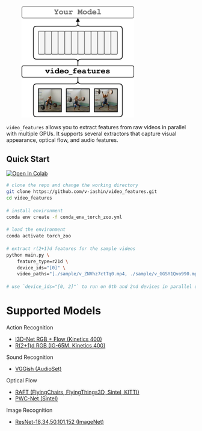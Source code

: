 <figure>
  <img src="_assets/base.png" width="300" />
</figure>

`video_features` allows you to extract features from raw videos in parallel with multiple GPUs.
It supports several extractors that capture visual appearance, optical flow, and audio features.

## Quick Start

[![Open In Colab](https://colab.research.google.com/assets/colab-badge.svg)](https://colab.research.google.com/drive/1csJgkVQ3E2qOyVlcOM-ACHGgPBBKwE2Y?usp=sharing)


```bash
# clone the repo and change the working directory
git clone https://github.com/v-iashin/video_features.git
cd video_features

# install environment
conda env create -f conda_env_torch_zoo.yml

# load the environment
conda activate torch_zoo

# extract r(2+1)d features for the sample videos
python main.py \
    feature_type=r21d \
    device_ids="[0]" \
    video_paths="[./sample/v_ZNVhz7ctTq0.mp4, ./sample/v_GGSY1Qvo990.mp4]"

# use `device_ids="[0, 2]"` to run on 0th and 2nd devices in parallel or add `cpu=true` to use CPU
```

# Supported Models

Action Recognition

- [I3D-Net RGB + Flow (Kinetics 400)](https://v-iashin.github.io/video_features/models/i3d)
- [R(2+1)d RGB (IG-65M, Kinetics 400)](https://v-iashin.github.io/video_features/models/r21d)

Sound Recognition

- [VGGish (AudioSet)](https://v-iashin.github.io/video_features/models/vggish)

Optical Flow

- [RAFT (FlyingChairs, FlyingThings3D, Sintel, KITTI)](https://v-iashin.github.io/video_features/models/raft)
- [PWC-Net (Sintel)](https://v-iashin.github.io/video_features/models/pwc/)

Image Recognition

- [ResNet-18,34,50,101,152 (ImageNet)](https://v-iashin.github.io/video_features/models/resnet)

